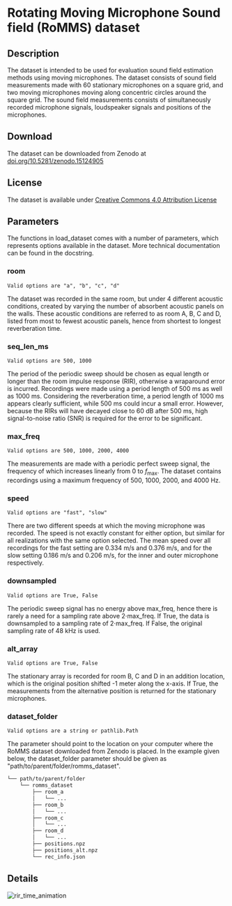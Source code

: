 # Rotating Moving Microphone Sound field (RoMMS) dataset
## Description
The dataset is intended to be used for evaluation sound field estimation methods using moving microphones. The dataset consists of sound field measurements made with 60 stationary microphones on a square grid, and two moving microphones moving along concentric circles around the square grid. The sound field measurements consists of simultaneously recorded microphone signals, loudspeaker signals and positions of the microphones. 

## Download
The dataset can be downloaded from Zenodo at [doi.org/10.5281/zenodo.15124905](https://doi.org/10.5281/zenodo.15124905)

## License
The dataset is available under [Creative Commons 4.0 Attribution License](LICENSE)

## Parameters
The functions in load_dataset comes with a number of parameters, which represents options available in the dataset. More technical documentation can be found in the docstring. 

### room
`Valid options are "a", "b", "c", "d"`

The dataset was recorded in the same room, but under 4 different acoustic conditions, created by varying the number of absorbent acoustic panels on the walls. These acoustic conditions are referred to as room A, B, C and D,
listed from most to fewest acoustic panels, hence from shortest to longest reverberation time. 


### seq_len_ms
`Valid options are 500, 1000`

The period of the periodic sweep should be chosen as equal length or longer than the room impulse response (RIR), otherwise a wraparound error is incurred. Recordings were made using a period length of 500 ms as well as 1000 ms. Considering the reverberation time, a period length of 1000 ms appears clearly sufficient, while
500 ms could incur a small error. However, because the RIRs will have decayed close to 60 dB after 500 ms, high signal-to-noise ratio (SNR) is required for the error to be significant.

### max_freq
`Valid options are 500, 1000, 2000, 4000`

The measurements are made with a periodic perfect sweep signal, the frequency of which increases linearly from 0 to $f_{\text{max}}$. The dataset contains recordings using a maximum frequency of 500, 1000, 2000, and 4000 Hz. 

### speed
`Valid options are "fast", "slow"`

There are two different speeds at which the moving microphone was recorded. The speed is not exactly constant for either option, but similar for all realizations with the same option selected. The mean speed over all recordings for the fast setting are 0.334 m/s and 0.376 m/s, and for the slow setting 0.186 m/s and 0.206 m/s, for the inner and outer microphone respectively. 

### downsampled
`Valid options are True, False`

The periodic sweep signal has no energy above max_freq, hence there is rarely a need for a sampling rate above $`2 \cdot`$max_freq. If True, the data is downsampled to a sampling rate of $`2 \cdot`$max_freq. If False, the original sampling rate of 48 kHz is used. 

### alt_array
`Valid options are True, False`

The stationary array is recorded for room B, C and D in an addition location, which is the original position shifted -1 meter along the x-axis. If True, the measurements from the alternative position is returned for the stationary microphones. 

### dataset_folder
`Valid options are a string or pathlib.Path`

The parameter should point to the location on your computer where the RoMMS dataset downloaded from Zenodo is placed. In the example given below, the dataset_folder parameter should be given as "path/to/parent/folder/romms_dataset". 
```bash
└── path/to/parent/folder
    └── romms_dataset
        ├── room_a
        │   └── ...
        ├── room_b
        │   └── ...
        ├── room_c
        │   └── ...
        ├── room_d
        │   └── ...
        ├── positions.npz
        ├── positions_alt.npz
        └── rec_info.json
```

## Details
![rir_time_animation](https://github.com/user-attachments/assets/f17b02c8-61a3-4590-9921-6b8193d13b69)

